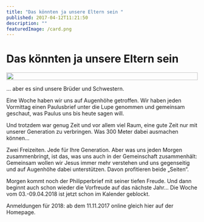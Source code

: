 ```yaml
---
title: "Das könnten ja unsere Eltern sein "
published: 2017-04-12T11:21:50
description: ""
featuredImage: /card.png
---
```


# Das könnten ja unsere Eltern sein 

<div style="display: grid; grid-template-columns: repeat(1, 1fr); grid-gap: 5px;">
<img src="/old/DSC_38691.jpg" alt width="100%">
</div>

&#8230; aber es sind unsere Brüder und Schwestern.

Eine Woche haben wir uns auf Augenhöhe getroffen. Wir haben jeden Vormittag einen Paulusbrief unter die Lupe genommen und gemeinsam geschaut, was Paulus uns bis heute sagen will.

Und trotzdem war genug Zeit und vor allem viel Raum, eine gute Zeit nur mit unserer Generation zu verbringen. Was 300 Meter dabei ausmachen können&#8230;

Zwei Freizeiten. Jede für Ihre Generation. Aber was uns jeden Morgen zusammenbringt, ist das, was uns auch in der Gemeinschaft zusammenhält: Gemeinsam wollen wir Jesus immer mehr verstehen und uns gegenseitig und auf Augenhöhe dabei unterstützen. Davon profitieren beide &#8222;Seiten&#8220;.

Morgen kommt noch der Philipperbrief mit seiner tiefen Freude. Und dann beginnt auch schon wieder die Vorfreude auf das nächste Jahr&#8230; Die Woche vom 03.-09.04.2018 ist jetzt schon im Kalender geblockt.

Anmeldungen für 2018: ab dem 11.11.2017 online gleich hier auf der Homepage.